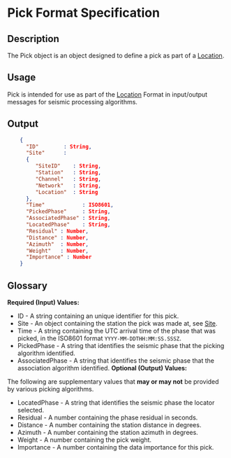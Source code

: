 # Pick Format Specification

## Description

The Pick object is an object designed to define a pick as part of a
[Location](Location.md).

## Usage
Pick is intended for use as part of the [Location](Location.md) Format
in input/output messages for seismic processing algorithms.

## Output
```json
    {
      "ID"        : String,
      "Site"      :
      {
         "SiteID"    : String,
         "Station"   : String,
         "Channel"   : String,
         "Network"   : String,
         "Location"  : String
      },
      "Time"            : ISO8601,
      "PickedPhase"     : String,
      "AssociatedPhase" : String,
      "LocatedPhase"    : String,
      "Residual" : Number,
      "Distance" : Number,
      "Azimuth"  : Number,
      "Weight"   : Number,
      "Importance" : Number
    }
```

## Glossary
**Required (Input) Values:**

* ID - A string containing an unique identifier for this pick.
* Site - An object containing the station the pick was made at, see
[Site](Site.md).
* Time - A string containing the UTC arrival time of the phase that was picked,
in the ISO8601 format `YYYY-MM-DDTHH:MM:SS.SSSZ`.
* PickedPhase - A string that identifies the seismic phase that the picking
algorithm identified.
* AssociatedPhase - A string that identifies the seismic phase that the
association algorithm identified.
**Optional (Output) Values:**

The following are supplementary values that **may or may not** be provided by
various picking algorithms.
* LocatedPhase - A string that identifies the seismic phase the locator selected.
* Residual - A number containing the phase residual in seconds.
* Distance - A number containing the station distance in degrees.
* Azimuth - A number containing the station azimuth in degrees.
* Weight - A number containing the pick weight.
* Importance - A number containing the data importance for this pick.
